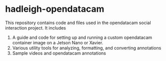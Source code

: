 # hadleigh-opendatacam
This repository contains code and files used in the opendatacam social interaction project. It includes 
1) A guide and code for setting up and running a custom opendatacam container image on a Jetson Nano or Xavier. 
2) Various utility tools for analyzing, formatting, and converting annotations 
3) Sample videos and opendatacam annotations
